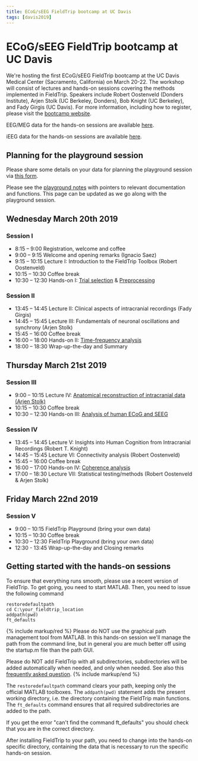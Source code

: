 ```yaml
---
title: ECoG/sEEG FieldTrip bootcamp at UC Davis
tags: [davis2019]
---
```


# ECoG/sEEG FieldTrip bootcamp at UC Davis

We're hosting the first ECoG/sEEG FieldTrip bootcamp at the UC Davis
Medical Center (Sacramento, California) on March 20-22. The workshop
will consist of lectures and hands-on sessions covering the methods
implemented in FieldTrip. Speakers include Robert Oostenveld (Donders
Institute), Arjen Stolk (UC Berkeley, Donders), Bob Knight (UC Berkeley),
and Fady Girgis (UC Davis). For more information, including how to register, please
visit the [bootcamp website](https://saez.faculty.ucdavis.edu/fieldtrip-bootcamp/).

EEG/MEG data for the hands-on sessions are available [here](https://download.fieldtriptoolbox.org/workshop/davis2019/).

iEEG data for the hands-on sessions are available [here](https://doi.org/10.5281/zenodo.1201559).

## Planning for the playground session

Please share some details on your data for planning the playground session via [this form](https://goo.gl/forms/7OThPe2b6oWp00D63).

Please see the [playground notes](https://docs.google.com/document/d/1bvzi8gv1WUHME41Rw2e5vofUy7s0NNY5cEb-4Vm2nNE/edit?usp=sharing) with  pointers to relevant documentation and functions. This page can be updated as we go along with the playground session.

## Wednesday March 20th 2019

### Session I

- 8:15 – 9:00 Registration, welcome and coffee
- 9:00 – 9:15 Welcome and opening remarks (Ignacio Saez)
- 9:15 – 10:15 Lecture I: Introduction to the FieldTrip Toolbox (Robert Oostenveld)
- 10:15 – 10:30 Coffee break
- 10:30 – 12:30 Hands-on I: [Trial selection](/tutorial/preprocessing) & [Preprocessing](/tutorial/preprocessing_erp)

### Session II

- 13:45 – 14:45 Lecture II: Clinical aspects of intracranial recordings (Fady Girgis)
- 14:45 – 15:45 Lecture III: Fundamentals of neuronal oscillations and synchrony (Arjen Stolk)
- 15:45 – 16:00 Coffee break
- 16:00 – 18:00 Hands-on II: [Time-frequency analysis](/tutorial/timefrequencyanalysis)
- 18:00 – 18:30 Wrap-up-the-day and Summary

## Thursday March 21st 2019

### Session III

- 9:00 – 10:15 Lecture IV: [Anatomical reconstruction of intracranial data (Arjen Stolk)](https://youtu.be/NdIqUSPPAeM)
- 10:15 – 10:30 Coffee break
- 10:30 – 12:30 Hands-on III: [Analysis of human ECoG and SEEG](/tutorial/human_ecog)

### Session IV

- 13:45 – 14:45 Lecture V: Insights into Human Cognition from Intracranial Recordings (Robert T. Knight)
- 14:45 – 15:45 Lecture VI: Connectivity analysis (Robert Oostenveld)
- 15:45 – 16:00 Coffee break
- 16:00 – 17:00 Hands-on IV: [Coherence analysis](/tutorial/coherence)
- 17:00 – 18:30 Lecture VII: Statistical testing/methods (Robert Oostenveld & Arjen Stolk)

## Friday March 22nd 2019

### Session V

- 9:00 – 10:15 FieldTrip Playground (bring your own data)
- 10:15 – 10:30 Coffee break
- 10:30 – 12:30 FieldTrip Playground (bring your own data)
- 12:30 - 13:45 Wrap-up-the-day and Closing remarks

## Getting started with the hands-on sessions

To ensure that everything runs smooth, please use a recent version of FieldTrip. To get going, you need to start MATLAB. Then, you need to issue the following command

    restoredefaultpath
    cd C:\your_fieldtrip_location
    addpath(pwd)
    ft_defaults

{% include markup/red %}
Please do NOT use the graphical path management tool from MATLAB. In this hands-on session we'll manage the path from the command line, but in general you are much better off using the startup.m file than the path GUI.

Please do NOT add FieldTrip with all subdirectories, subdirectories will be added automatically when needed, and only when needed. See also this [frequently asked question](/faq/installation).
{% include markup/end %}

The `restoredefaultpath` command clears your path, keeping only the official MATLAB toolboxes. The `addpath(pwd)` statement adds the present working directory, i.e. the directory containing the FieldTrip main functions. The `ft_defaults` command ensures that all required subdirectories are added to the path.

If you get the error "can't find the command ft_defaults" you should check that you are in the correct directory.

After installing FieldTrip to your path, you need to change into the hands-on specific directory, containing the data that is necessary to run the specific hands-on session.
